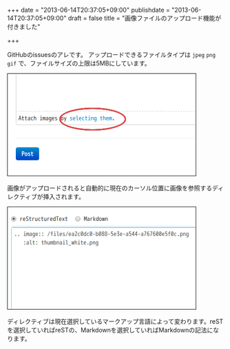 +++
date = "2013-06-14T20:37:05+09:00"
publishdate = "2013-06-14T20:37:05+09:00"
draft = false
title = "画像ファイルのアップロード機能が付きました"

+++

GitHubのissuesのアレです。
アップロードできるファイルタイプは `jpeg` `png` `gif` で、ファイルサイズの上限は5MBにしています。

![a1.png](/image/2866af1b-5773-50df-91e9-ab9ffe0e2702.png)

画像がアップロードされると自動的に現在のカーソル位置に画像を参照するディレクティブが挿入されます。

![a2.png](/image/f8e6ed4b-d7dd-576f-b5fb-cc6a207b9b24.png)

ディレクティブは現在選択しているマークアップ言語によって変わります。reSTを選択していればreSTの、Markdownを選択していればMarkdownの記法になります。
